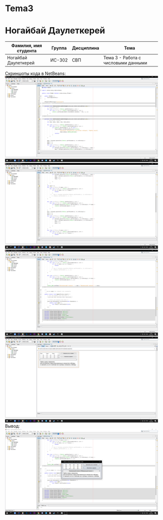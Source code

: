 # Tema3

# Ногайбай Даулеткерей

| Фамилия, имя студента | Группа | Дисциплина| Тема |
| ------ | ------ | ------ | ------ |
| Ногайбай Даулеткерей | ИС-302 | СВП | Тема 3 - Работа с числовыми данными |


Скриншоты кода в NetBeans:
![ScreenShot](2.png)
![ScreenShot](3.png)
![ScreenShot](4.png)
![ScreenShot](5.png)
Вывод:
![ScreenShot](6.png)

